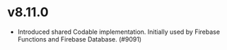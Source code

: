 # v8.11.0
- Introduced shared Codable implementation. Initially used by Firebase Functions
  and Firebase Database. (#9091)
